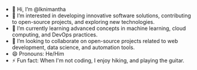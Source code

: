 - 👋 Hi, I’m @lknimantha
- 👀 I’m interested in developing innovative software solutions, contributing to open-source projects, and exploring new technologies.
- 🌱 I’m currently learning advanced concepts in machine learning, cloud computing, and DevOps practices.
- 💞️ I’m looking to collaborate on open-source projects related to web development, data science, and automation tools.
- 😄 Pronouns: He/Him
- ⚡ Fun fact: When I'm not coding, I enjoy hiking, and playing the guitar.

<!---
lknimantha/lknimantha is a ✨ special ✨ repository because its `README.md` (this file) appears on your GitHub profile.
You can click the Preview link to take a look at your changes.
--->
